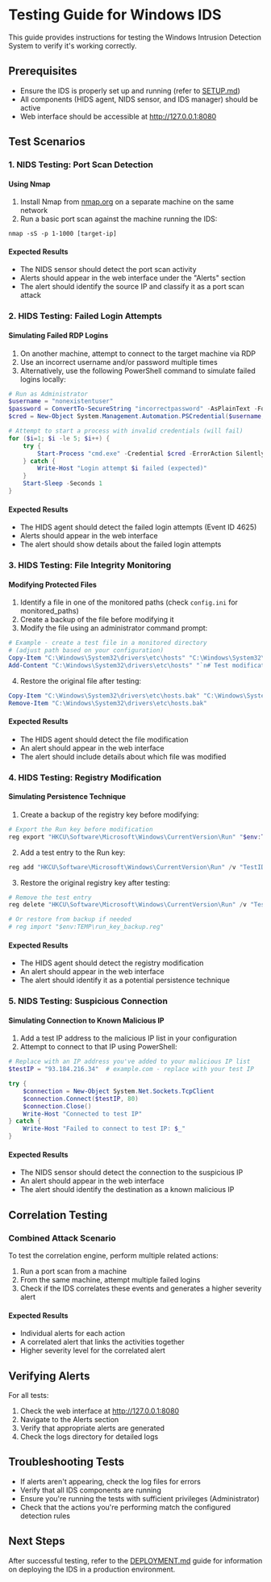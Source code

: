 # Testing Guide for Windows IDS

This guide provides instructions for testing the Windows Intrusion Detection System to verify it's working correctly.

## Prerequisites

- Ensure the IDS is properly set up and running (refer to [SETUP.md](SETUP.md))
- All components (HIDS agent, NIDS sensor, and IDS manager) should be active
- Web interface should be accessible at http://127.0.0.1:8080

## Test Scenarios

### 1. NIDS Testing: Port Scan Detection

#### Using Nmap

1. Install Nmap from [nmap.org](https://nmap.org/download.html) on a separate machine on the same network
2. Run a basic port scan against the machine running the IDS:

```
nmap -sS -p 1-1000 [target-ip]
```

#### Expected Results

- The NIDS sensor should detect the port scan activity
- Alerts should appear in the web interface under the "Alerts" section
- The alert should identify the source IP and classify it as a port scan attack

### 2. HIDS Testing: Failed Login Attempts

#### Simulating Failed RDP Logins

1. On another machine, attempt to connect to the target machine via RDP
2. Use an incorrect username and/or password multiple times
3. Alternatively, use the following PowerShell command to simulate failed logins locally:

```powershell
# Run as Administrator
$username = "nonexistentuser"
$password = ConvertTo-SecureString "incorrectpassword" -AsPlainText -Force
$cred = New-Object System.Management.Automation.PSCredential($username, $password)

# Attempt to start a process with invalid credentials (will fail)
for ($i=1; $i -le 5; $i++) {
    try {
        Start-Process "cmd.exe" -Credential $cred -ErrorAction SilentlyContinue
    } catch {
        Write-Host "Login attempt $i failed (expected)"
    }
    Start-Sleep -Seconds 1
}
```

#### Expected Results

- The HIDS agent should detect the failed login attempts (Event ID 4625)
- Alerts should appear in the web interface
- The alert should show details about the failed login attempts

### 3. HIDS Testing: File Integrity Monitoring

#### Modifying Protected Files

1. Identify a file in one of the monitored paths (check `config.ini` for monitored_paths)
2. Create a backup of the file before modifying it
3. Modify the file using an administrator command prompt:

```powershell
# Example - create a test file in a monitored directory
# (adjust path based on your configuration)
Copy-Item "C:\Windows\System32\drivers\etc\hosts" "C:\Windows\System32\drivers\etc\hosts.bak"
Add-Content "C:\Windows\System32\drivers\etc\hosts" "`n# Test modification for IDS"
```

4. Restore the original file after testing:

```powershell
Copy-Item "C:\Windows\System32\drivers\etc\hosts.bak" "C:\Windows\System32\drivers\etc\hosts" -Force
Remove-Item "C:\Windows\System32\drivers\etc\hosts.bak"
```

#### Expected Results

- The HIDS agent should detect the file modification
- An alert should appear in the web interface
- The alert should include details about which file was modified

### 4. HIDS Testing: Registry Modification

#### Simulating Persistence Technique

1. Create a backup of the registry key before modifying:

```powershell
# Export the Run key before modification
reg export "HKCU\Software\Microsoft\Windows\CurrentVersion\Run" "$env:TEMP\run_key_backup.reg"
```

2. Add a test entry to the Run key:

```powershell
reg add "HKCU\Software\Microsoft\Windows\CurrentVersion\Run" /v "TestIDS" /t REG_SZ /d "C:\Windows\System32\calc.exe" /f
```

3. Restore the original registry key after testing:

```powershell
# Remove the test entry
reg delete "HKCU\Software\Microsoft\Windows\CurrentVersion\Run" /v "TestIDS" /f

# Or restore from backup if needed
# reg import "$env:TEMP\run_key_backup.reg"
```

#### Expected Results

- The HIDS agent should detect the registry modification
- An alert should appear in the web interface
- The alert should identify it as a potential persistence technique

### 5. NIDS Testing: Suspicious Connection

#### Simulating Connection to Known Malicious IP

1. Add a test IP address to the malicious IP list in your configuration
2. Attempt to connect to that IP using PowerShell:

```powershell
# Replace with an IP address you've added to your malicious IP list
$testIP = "93.184.216.34"  # example.com - replace with your test IP

try {
    $connection = New-Object System.Net.Sockets.TcpClient
    $connection.Connect($testIP, 80)
    $connection.Close()
    Write-Host "Connected to test IP"
} catch {
    Write-Host "Failed to connect to test IP: $_"
}
```

#### Expected Results

- The NIDS sensor should detect the connection to the suspicious IP
- An alert should appear in the web interface
- The alert should identify the destination as a known malicious IP

## Correlation Testing

### Combined Attack Scenario

To test the correlation engine, perform multiple related actions:

1. Run a port scan from a machine
2. From the same machine, attempt multiple failed logins
3. Check if the IDS correlates these events and generates a higher severity alert

#### Expected Results

- Individual alerts for each action
- A correlated alert that links the activities together
- Higher severity level for the correlated alert

## Verifying Alerts

For all tests:

1. Check the web interface at http://127.0.0.1:8080
2. Navigate to the Alerts section
3. Verify that appropriate alerts are generated
4. Check the logs directory for detailed logs

## Troubleshooting Tests

- If alerts aren't appearing, check the log files for errors
- Verify that all IDS components are running
- Ensure you're running the tests with sufficient privileges (Administrator)
- Check that the actions you're performing match the configured detection rules

## Next Steps

After successful testing, refer to the [DEPLOYMENT.md](DEPLOYMENT.md) guide for information on deploying the IDS in a production environment.